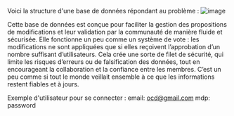 Voici la structure d'une base de données répondant au problème : 
![image](https://github.com/user-attachments/assets/85579543-6507-4ec5-a589-e599a5816357)

Cette base de données est conçue pour faciliter la gestion des propositions de modifications et leur validation par la communauté de manière fluide et sécurisée. Elle fonctionne un peu comme un système de vote : les modifications ne sont appliquées que si elles reçoivent l’approbation d’un nombre suffisant d’utilisateurs. Cela crée une sorte de filet de sécurité, qui limite les risques d’erreurs ou de falsification des données, tout en encourageant la collaboration et la confiance entre les membres. C’est un peu comme si tout le monde veillait ensemble à ce que les informations restent fiables et à jours.

Exemple d'utilisateur pour se connecter : 
email: ocd@gmail.com
mdp: password
